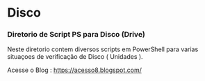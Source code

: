 # Disco

### Diretorio de Script PS para Disco (Drive) ### 

Neste diretorio contem diversos scripts em PowerShell para varias situaçoes de verificação de Disco ( Unidades ). 

Acesse o Blog : 
https://acesso8.blogspot.com/
